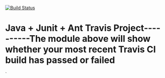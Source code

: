 [![Build Status](https://travis-ci.org/mplacona/java-junit-template-project.png?branch=master)](https://travis-ci.org/mplacona/java-junit-template-project)
# Java + Junit + Ant Travis Project----------The module above will show whether your most recent Travis CI build has passed or failed
`

